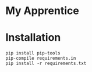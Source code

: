# My Apprentice

# Installation 

```
pip install pip-tools
pip-compile requirements.in
pip install -r requirements.txt
```

